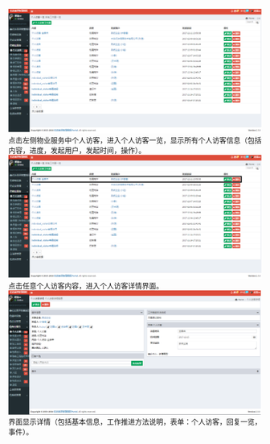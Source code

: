 ![](/assets/个人访客.png)点击左侧物业服务中个人访客，进入个人访客一览，显示所有个人访客信息（包括内容，进度，发起用户，发起时间，操作）。![](/assets/个人访客1.png)点击任意个人访客内容，进入个人访客详情界面。![](/assets/个人访客2.png)界面显示详情（包括基本信息，工作推进方法说明，表单：个人访客，回复一览，事件）。

